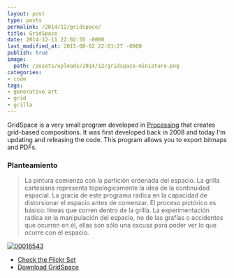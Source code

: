 ```yaml
---
layout: post
type: posts
permalink: /2014/12/gridspace/
title: GridSpace
date: 2014-12-11 22:02:55 -0000
last_modified_at: 2015-08-02 22:01:27 -0000
publish: true
image:
  path: /assets/uploads/2014/12/gridspace-miniature.png
categories:
- code
tags:
- generative art
- grid
- grilla
---
```

GridSpace is a very small program developed in [Processing](http://www.processing.org "Processing Project Website") that creates grid-based compositions. It was first developed back in 2008 and today I'm updating and releasing the code. This program allows you to export bitmaps and PDFs.

### Planteamiento

> La pintura comienza con la partición ordenada del espacio. La grilla cartesiana representa topológicamente la idea de la continuidad espacial. La gracia de este programa radica en la capacidad de distorsionar el espacio antes de comenzar. El proceso pictórico es básico: líneas que corren dentro de la grilla. La experimentación radica en la manipulación del espacio, no de las grafías o accidentes que ocurren en él, ellas son sólo una excusa para poder ver lo que ocurre con el espacio.

[![00016543](/assets/uploads/2014/12/00016543-1010x568.png)](/assets/uploads/2014/12/00016543.png)

* [Check the Flickr Set](https://www.flickr.com/photos/herbert-spencer/sets/72157626663183370/ "Check some examples")
* [Download GridSpace](https://github.com/hspencer/gridspace "GridSpace on Github")
